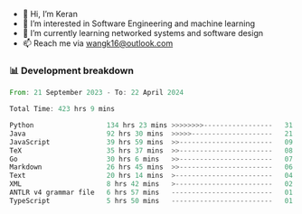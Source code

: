 - 👋 Hi, I’m Keran
- 👀 I’m interested in Software Engineering and machine learning
- 🌱 I’m currently learning networked systems and software design
- 📫 Reach me via wangk16@outlook.com


###  📊 Development breakdown
<!--START_SECTION:waka-->

```rust
From: 21 September 2023 - To: 22 April 2024

Total Time: 423 hrs 9 mins

Python                  134 hrs 23 mins >>>>>>>>-----------------   31.60 %
Java                    92 hrs 30 mins  >>>>>--------------------   21.75 %
JavaScript              39 hrs 59 mins  >>-----------------------   09.40 %
TeX                     35 hrs 37 mins  >>-----------------------   08.38 %
Go                      30 hrs 6 mins   >>-----------------------   07.08 %
Markdown                26 hrs 45 mins  >>-----------------------   06.29 %
Text                    20 hrs 14 mins  >------------------------   04.76 %
XML                     8 hrs 42 mins   >------------------------   02.05 %
ANTLR v4 grammar file   6 hrs 57 mins   -------------------------   01.64 %
TypeScript              5 hrs 50 mins   -------------------------   01.37 %
```

<!--END_SECTION:waka-->

<!---
keran-w/keran-w is a ✨ special ✨ repository because its `README.md` (this file) appears on your GitHub profile.
You can click the Preview link to take a look at your changes.
--->
